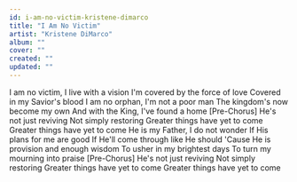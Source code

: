 ```yaml
---
id: i-am-no-victim-kristene-dimarco
title: "I Am No Victim"
artist: "Kristene DiMarco"
album: ""
cover: ""
created: ""
updated: ""
---
```


I am no victim, I live with a vision
I'm covered by the force of love
Covered in my Savior's blood
I am no orphan, I'm not a poor man
The kingdom's now become my own
And with the King, I've found a home
[Pre-Chorus]
He's not just reviving
Not simply restoring
Greater things have yet to come
Greater things have yet to come
He is my Father, I do not wonder
If His plans for me are good
If He'll come through like He should
'Cause He is provision and enough wisdom
To usher in my brightest days
To turn my mourning into praise
[Pre-Chorus]
He's not just reviving
Not simply restoring
Greater things have yet to come
Greater things have yet to come